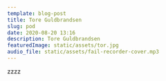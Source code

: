 ```yaml
---
template: blog-post
title: Tore Guldbrandsen
slug: pod
date: 2020-08-20 13:16
description: Tore Guldbrandsen
featuredImage: static/assets/tor.jpg
audio_file: static/assets/fail-recorder-cover.mp3
---
```

zzzz